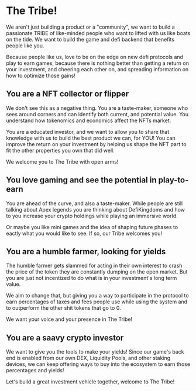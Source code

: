 # The Tribe!

We aren't just building a product or a "community", we want to build a passionate TRIBE of like-minded people who want to lifted with us like boats on the tide. We want to build the game and defi backend that benefits people like you.

Because people like us, love to be on the edge on new defi protocols and play to earn games, because there is nothing better than getting a return on your investment, and cheering each other on, and spreading information on how to optimize those gains!

## You are a NFT collector or flipper

We don't see this as a negative thing. You are a taste-maker, someone who sees around corners and can identify both current, and potential value. You understand how tokenomics and economics affect the NFTs market.

You are a educated investor, and we want to allow you to share that knowledge with us to build the best product we can, for YOU! You can improve the return on your investment by helping us shape the NFT part to fit the other properties you own that did well.

We welcome you to The Tribe with open arms!

## You love gaming and see the potential in play-to-earn

You are ahead of the curve, and also a taste-maker. While people are still talking about Apex legends you are thinking about DefiKingdoms and how to you increase your crypto holdings while playing an immersive world.

Or maybe you like mini games and the idea of shaping future phases to eactly what you would like to see. If so, our Tribe welcomes you!

## You are a humble farmer, looking for yields

The humble farmer gets slammed for acting in their own interest to crash the price of the token they are constantly dumping on the open market. But you are just not incentized to do what is in your investment's long term value.

We aim to change that, but giving you a way to participate in the protocol to earn percentages of taxes and fees people use while using the system and to outperform the other shit tokens that go to 0.

We want your voice and your presence in The Tribe!

## You are a saavy crypto investor

We want to give you the tools to make your yields! Since our game's back end is enabled from our own DEX, Liquidity Pools, and other staking devices, we can keep offering ways to buy into the ecosystem to earn those percentages and yields!

Let's build a great investment vehicle together, welcome to The Tribe!
